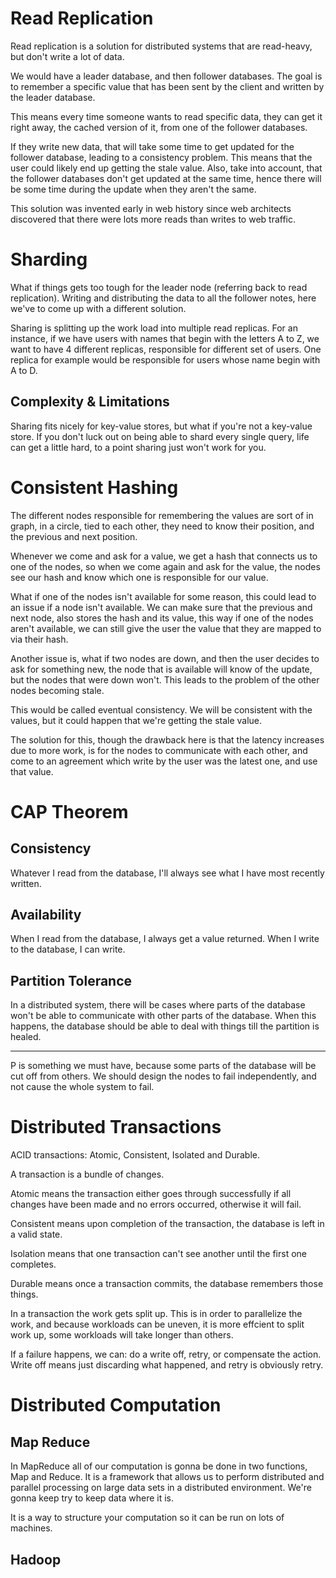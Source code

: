 # Read Replication

Read replication is a solution for distributed systems that are read-heavy, but don't write a lot of data.

We would have a leader database, and then follower databases. The goal is to remember a specific value that has been sent by the client and written by the leader database.

This means every time someone wants to read specific data, they can get it right away, the cached version of it, from one of the follower databases.

If they write new data, that will take some time to get updated for the follower database, leading to a consistency problem. This means that the user could likely end up getting the stale value. Also, take into account, that the follower databases don't get updated at the same time, hence there will be some time during the update when they aren't the same.

This solution was invented early in web history since web architects discovered that there were lots more reads than writes to web traffic.

# Sharding

What if things gets too tough for the leader node (referring back to read replication). Writing and distributing the data to all the follower notes, here we've to come up with a different solution.

Sharing is splitting up the work load into multiple read replicas. For an instance, if we have users with names that begin with the letters A to Z, we want to have 4 different replicas, responsible for different set of users. One replica for example would be responsible for users whose name begin with A to D.

## Complexity & Limitations

Sharing fits nicely for key-value stores, but what if you're not a key-value store. If you don't luck out on being able to shard every single query, life can get a little hard, to a point sharing just won't work for you.

# Consistent Hashing

The different nodes responsible for remembering the values are sort of in graph, in a circle, tied to each other, they need to know their position, and the previous and next position.

Whenever we come and ask for a value, we get a hash that connects us to one of the nodes, so when we come again and ask for the value, the nodes see our hash and know which one is responsible for our value.

What if one of the nodes isn't available for some reason, this could lead to an issue if a node isn't available. We can make sure that the previous and next node, also stores the hash and its value, this way if one of the nodes aren't available, we can still give the user the value that they are mapped to via their hash.

Another issue is, what if two nodes are down, and then the user decides to ask for something new, the node that is available will know of the update, but the nodes that were down won't. This leads to the problem of the other nodes becoming stale.

This would be called eventual consistency. We will be consistent with the values, but it could happen that we're getting the stale value.

The solution for this, though the drawback here is that the latency increases due to more work, is for the nodes to communicate with each other, and come to an agreement which write by the user was the latest one, and use that value.

# CAP Theorem

## Consistency

Whatever I read from the database, I'll always see what I have most recently written.

## Availability

When I read from the database, I always get a value returned. When I write to the database, I can write.

## Partition Tolerance

In a distributed system, there will be cases where parts of the database won't be able to communicate with other parts of the database. When this happens, the database should be able to deal with things till the partition is healed.

---

P is something we must have, because some parts of the database will be cut off from others. We should design the nodes to fail independently, and not cause the whole system to fail.

# Distributed Transactions

ACID transactions: Atomic, Consistent, Isolated and Durable.

A transaction is a bundle of changes.

Atomic means the transaction either goes through successfully if all changes have been made and no errors occurred, otherwise it will fail.

Consistent means upon completion of the transaction, the database is left in a valid state.

Isolation means that one transaction can't see another until the first one completes.

Durable means once a transaction commits, the database remembers those things.

In a transaction the work gets split up. This is in order to parallelize the work, and because workloads can be uneven, it is more effcient to split work up, some workloads will take longer than others.

If a failure happens, we can: do a write off, retry, or compensate the action. Write off means just discarding what happened, and retry is obviously retry.

# Distributed Computation

## Map Reduce

In MapReduce all of our computation is gonna be done in two functions, Map and Reduce. It is a framework that allows us to perform distributed and parallel processing on large data sets in a distributed environment. We're gonna keep try to keep data where it is.

It is a way to structure your computation so it can be run on lots of machines.

## Hadoop
